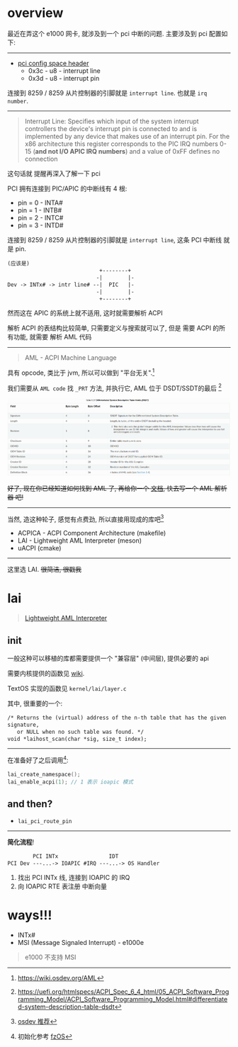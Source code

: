 # overview

最近在弄这个 e1000 网卡, 就涉及到一个 pci 中断的问题. 主要涉及到 pci 配置如下:

---

- [pci config space header](https://wiki.osdev.org/PCI#Header_Type_0x0)
    - 0x3c - u8 - interrupt line
    - 0x3d - u8 - interrupt pin

连接到 8259 / 8259 从片控制器的引脚就是 `interrupt line`. 也就是 `irq number`.

---

> Interrupt Line: Specifies which input of the system interrupt controllers the device's interrupt pin is connected to and is implemented by any device that makes use of an interrupt pin. For the x86 architecture this register corresponds to the PIC IRQ numbers 0-15 (**and not I/O APIC IRQ numbers**) and a value of 0xFF defines no connection

这句话就 提醒再深入了解一下 pci

PCI 拥有连接到 PIC/APIC 的中断线有 4 根:

- pin = 0 - INTA#
- pin = 1 - INTB#
- pin = 2 - INTC#
- pin = 3 - INTD#

连接到 8259 / 8259 从片控制器的引脚就是 `interrupt line`, 这条 PCI 中断线 就是 pin.

```
(应该是)
                             +--------+
                            -|        |-
Dev -> INTx# -> intr line# --|  PIC   |-
                            -|        |-
                             +--------+
```

然而这在 APIC 的系统上就不适用, 这时就需要解析 ACPI

解析 ACPI 的表结构比较简单, 只需要定义与搜索就可以了, 但是 需要 ACPI 的所有功能, 就需要 解析 AML 代码

---

> AML - ACPI Machine Language

具有 opcode, 类比于 jvm, 所以可以做到 "平台无关".[^1]

[^1]: <https://wiki.osdev.org/AML>

我们需要从 `AML code` 找 `_PRT` 方法, 并执行它, AML 位于 DSDT/SSDT的最后 [^2]

[^2]: <https://uefi.org/htmlspecs/ACPI_Spec_6_4_html/05_ACPI_Software_Programming_Model/ACPI_Software_Programming_Model.html#differentiated-system-description-table-dsdt>

![](./images/acpi-dsdt.png)

~~好了, 现在你已经知道如何找到 AML 了, 再给你一个 [文档](https://uefi.org/specifications), 快去写一个 AML 解析器 吧!~~

---

当然, 造这种轮子, 感觉有点费劲, 所以直接用现成的库吧[^3]

[^3]: [osdev 推荐](https://wiki.osdev.org/LAI)

- ACPICA - ACPI Component Architecture (makefile)
- LAI - Lightweight AML Interpreter (meson)
- uACPI (cmake)

---

这里选 LAI. ~~很简洁, 很戳我~~

# lai

> [Lightweight AML Interpreter](https://github.com/managarm/lai)

## init

一般这种可以移植的库都需要提供一个 "兼容层" (中间层), 提供必要的 api

需要内核提供的函数见 [wiki](https://github.com/managarm/lai/wiki/Host-API-Documentation).

TextOS 实现的函数见 `kernel/lai/layer.c`

其中, 很重要的一个:

```
/* Returns the (virtual) address of the n-th table that has the given signature,
   or NULL when no such table was found. */
void *laihost_scan(char *sig, size_t index);
```

---

在准备好了之后调用[^4]:

[^4]: 初始化参考 [fzOS](https://github.com/fzOS/fzOS-kernel)

```c++
lai_create_namespace();
lai_enable_acpi(1); // 1 表示 ioapic 模式
```

## and then?

- `lai_pci_route_pin`

---

**简化流程**!

```
        PCI INTx                IDT
PCI Dev ---...-> IOAPIC #IRQ ---...-> OS Handler
```

1. 找出 PCI INTx 线, 连接到 IOAPIC 的 IRQ
2. 向 IOAPIC RTE 表注册 中断向量

# ways!!!

- INTx#
- MSI (Message Signaled Interrupt) - e1000e

> e1000 不支持  MSI
